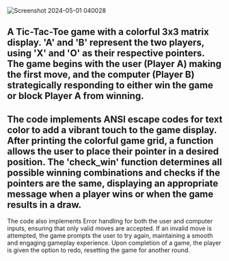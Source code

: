 ![Screenshot 2024-05-01 040028](https://github.com/AltUser44/TicTacToe/assets/138399028/f514d761-9fb9-4b37-bbf2-df9ba300378d)

A Tic-Tac-Toe game with a colorful 3x3 matrix display.
'A' and 'B' represent the two players, using 'X' and 'O' as their respective pointers.
The game begins with the user (Player A) making the first move, and the computer (Player B) strategically
responding to either win the game or block Player A from winning.
-------------------------------------
The code implements ANSI escape codes for text color to add a vibrant touch to the game display.
After printing the colorful game grid, a function allows the user to place their pointer in a desired position.
The 'check_win' function determines all possible winning combinations and checks if the pointers are the same,
displaying an appropriate message when a player wins or when the game results in a draw.
------------------------------------
The code also implements Error handling for both the user and computer inputs, ensuring that only valid moves are accepted.
If an invalid move is attempted, the game prompts the user to try again, maintaining a smooth and engaging gameplay experience.
Upon completion of a game, the player is given the option to redo, resetting the game for another round.
